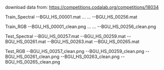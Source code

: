 download data from: https://competitions.codalab.org/competitions/18034

Train_Spectral
--BGU_HS_00001.mat
... ...
--BGU_HS_00256.mat

Train_RGB
--BGU_HS_00001_clean.png
... ...
--BGU_HS_00256_clean.png

Test_Spectral
--BGU_HS_00257.mat
--BGU_HS_00259.mat
--BGU_HS_00261.mat
--BGU_HS_00263.mat
--BGU_HS_00265.mat

Test_RGB
--BGU_HS_00257_clean.png
--BGU_HS_00259_clean.png
--BGU_HS_00261_clean.png
--BGU_HS_00263_clean.png
--BGU_HS_00265_clean.png
